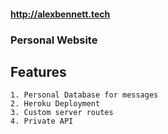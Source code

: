 #### http://alexbennett.tech

### Personal Website

## Features

```
1. Personal Database for messages
2. Heroku Deployment
3. Custom server routes
4. Private API
```
